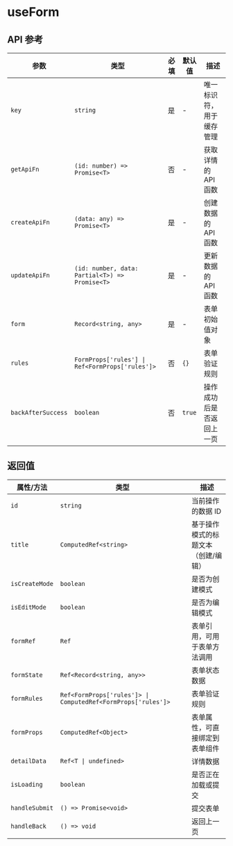 # useForm

## API 参考

| 参数 | 类型 | 必填 | 默认值 | 描述 |
|------|------|------|-------|------|
| `key` | `string` | 是 | - | 唯一标识符，用于缓存管理 |
| `getApiFn` | `(id: number) => Promise<T>` | 否 | - | 获取详情的 API 函数 |
| `createApiFn` | `(data: any) => Promise<T>` | 是 | - | 创建数据的 API 函数 |
| `updateApiFn` | `(id: number, data: Partial<T>) => Promise<T>` | 是 | - | 更新数据的 API 函数 |
| `form` | `Record<string, any>` | 是 | - | 表单初始值对象 |
| `rules` | `FormProps['rules'] \| Ref<FormProps['rules']>` | 否 | `{}` | 表单验证规则 |
| `backAfterSuccess` | `boolean` | 否 | `true` | 操作成功后是否返回上一页 |

## 返回值

| 属性/方法 | 类型 | 描述 |
|-----------|------|------|
| `id` | `string` | 当前操作的数据 ID |
| `title` | `ComputedRef<string>` | 基于操作模式的标题文本（创建/编辑） |
| `isCreateMode` | `boolean` | 是否为创建模式 |
| `isEditMode` | `boolean` | 是否为编辑模式 |
| `formRef` | `Ref` | 表单引用，可用于表单方法调用 |
| `formState` | `Ref<Record<string, any>>` | 表单状态数据 |
| `formRules` | `Ref<FormProps['rules']> \| ComputedRef<FormProps['rules']>` | 表单验证规则 |
| `formProps` | `ComputedRef<Object>` | 表单属性，可直接绑定到表单组件 |
| `detailData` | `Ref<T \| undefined>` | 详情数据 |
| `isLoading` | `boolean` | 是否正在加载或提交 |
| `handleSubmit` | `() => Promise<void>` | 提交表单 |
| `handleBack` | `() => void` | 返回上一页 |
